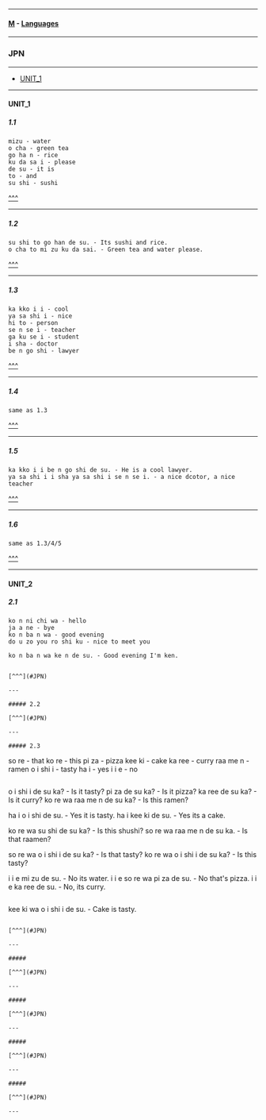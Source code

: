 
---

#### [M](https://github.com/ttltrk/TTT/blob/master/menu.md) - [Languages](https://github.com/ttltrk/TTT/blob/master/LAN/LAN.md)

---

### JPN

---

- [UNIT_1](#UNIT_1)

---

#### UNIT_1

##### 1.1

```
mizu - water
o cha - green tea
go ha n - rice
ku da sa i - please
de su - it is
to - and
su shi - sushi
```

[^^^](#JPN)

---

##### 1.2

```
su shi to go han de su. - Its sushi and rice.
o cha to mi zu ku da sai. - Green tea and water please.
```

[^^^](#JPN)

---

##### 1.3

```
ka kko i i - cool
ya sa shi i - nice
hi to - person
se n se i - teacher
ga ku se i - student
i sha - doctor
be n go shi - lawyer
```

[^^^](#JPN)

---

##### 1.4

```
same as 1.3
```

[^^^](#JPN)

---

##### 1.5

```
ka kko i i be n go shi de su. - He is a cool lawyer.
ya sa shi i i sha ya sa shi i se n se i. - a nice dcotor, a nice teacher
```

[^^^](#JPN)

---

##### 1.6

```
same as 1.3/4/5
```

[^^^](#JPN)

---


#### UNIT_2

##### 2.1

```
ko n ni chi wa - hello
ja a ne - bye
ko n ba n wa - good evening
do u zo you ro shi ku - nice to meet you
```

```
ko n ba n wa ke n de su. - Good evening I'm ken.
```

```

[^^^](#JPN)

---

##### 2.2

[^^^](#JPN)

---

##### 2.3

```
so re - that
ko re - this
pi za - pizza
kee ki - cake
ka ree - curry
raa me n - ramen
o i shi i - tasty
ha i - yes
i i e - no
```

```
o i shi i de su ka? - Is it tasty?
pi za de su ka? - Is it pizza?
ka ree de su ka? - Is it curry?
ko re wa raa me n de su ka? - Is this ramen?

ha i o i shi de su. - Yes it is tasty.
ha i kee ki de su. - Yes its a cake.

ko re wa su shi de su ka? - Is this shushi?
so re wa raa me n de su ka. - Is that raamen?

so re wa o i shi i de su ka? - Is that tasty?
ko re wa o i shi i de su ka? - Is this tasty?

i i e mi zu de su. - No its water.
i i e so re wa pi za de su. - No that's pizza.
i i e ka ree de su. - No, its curry.
```

```
kee ki wa o i shi i de su. - Cake is tasty.
```

[^^^](#JPN)

---

#####

[^^^](#JPN)

---

#####

[^^^](#JPN)

---

#####

[^^^](#JPN)

---

#####

[^^^](#JPN)

---
